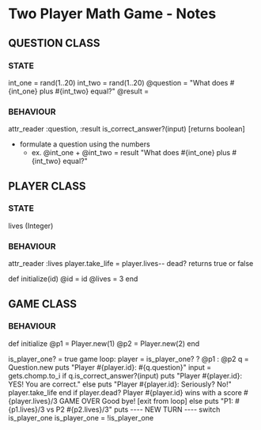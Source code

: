 # Two Player Math Game - Notes

## QUESTION CLASS

### STATE
int_one = rand(1..20)
int_two = rand(1..20)
@question = "What does #{int_one} plus #{int_two} equal?"
@result = 

### BEHAVIOUR
attr_reader :question, :result
is_correct_answer?(input) [returns boolean]
- formulate a question using the numbers
    - ex. @int_one + @int_two = result
    "What does #{int_one} plus #{int_two} equal?"

## PLAYER CLASS

### STATE

lives (Integer)

### BEHAVIOUR

attr_reader :lives
player.take_life = player.lives--
dead? returns true or false

def initialize(id)
  @id = id
  @lives = 3
end

## GAME CLASS

### BEHAVIOUR
def initialize
  @p1 = Player.new(1)
  @p2 = Player.new(2)
end

is_player_one? = true
game loop:
  player = is_player_one? ? @p1 : @p2 
  q = Question.new
  puts "Player #{player.id}: #{q.question}"
  input = gets.chomp.to_i
  if q.is_correct_answer?(input)
    puts "Player #{player.id}: YES! You are correct."
  else 
    puts "Player #{player.id}: Seriously? No!"
    player.take_life
  end
  if player.dead?
    Player #{player.id} wins with a score #{player.lives}/3
    GAME OVER
    Good bye!
    [exit from loop]
  else
    puts "P1: #{p1.lives}/3 vs P2 #{p2.lives}/3"
    puts ---- NEW TURN ----
    switch is_player_one is_player_one = !is_player_one